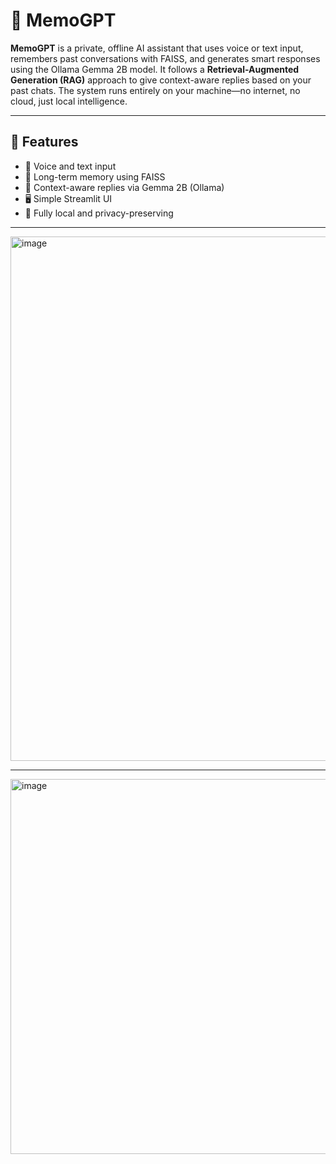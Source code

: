 # 🧠 MemoGPT

**MemoGPT** is a private, offline AI assistant that uses voice or text input, remembers past conversations with FAISS, and generates smart responses using the Ollama Gemma 2B model. It follows a **Retrieval-Augmented Generation (RAG)** approach to give context-aware replies based on your past chats. The system runs entirely on your machine—no internet, no cloud, just local intelligence.


---

## 🔹 Features

- 🎤 Voice and text input  
- 🧠 Long-term memory using FAISS  
- 🤖 Context-aware replies via Gemma 2B (Ollama)  
- 🖥️ Simple Streamlit UI  
- 🔐 Fully local and privacy-preserving

---
<img width="1887" height="839" alt="image" src="https://github.com/user-attachments/assets/a3d4bd9d-3d19-4257-a74b-5cfa0d15b2e9" />

---

<img width="1671" height="600" alt="image" src="https://github.com/user-attachments/assets/7a4d5295-0da0-47f8-9534-4eff282c1607" />

